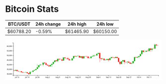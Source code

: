 # Bitcoin Stats

BTC/USDT|24h change|24h high|24h low|
|---|---|---|---|
|$60788.20|-0.59%|$61465.90|$60150.00|

<img src="./chart.svg">
